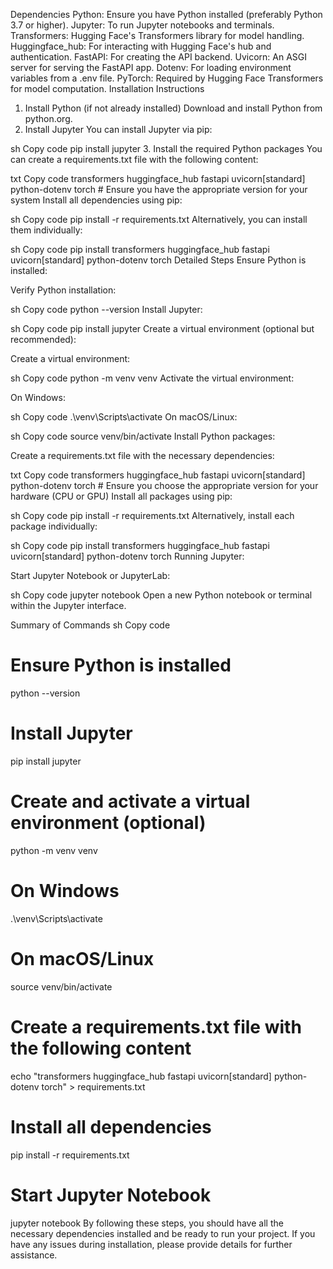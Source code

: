 Dependencies
Python: Ensure you have Python installed (preferably Python 3.7 or higher).
Jupyter: To run Jupyter notebooks and terminals.
Transformers: Hugging Face's Transformers library for model handling.
Huggingface_hub: For interacting with Hugging Face's hub and authentication.
FastAPI: For creating the API backend.
Uvicorn: An ASGI server for serving the FastAPI app.
Dotenv: For loading environment variables from a .env file.
PyTorch: Required by Hugging Face Transformers for model computation.
Installation Instructions
1. Install Python (if not already installed)
   Download and install Python from python.org.
2. Install Jupyter
   You can install Jupyter via pip:

sh
Copy code
pip install jupyter
3. Install the required Python packages
   You can create a requirements.txt file with the following content:

txt
Copy code
transformers
huggingface_hub
fastapi
uvicorn[standard]
python-dotenv
torch  # Ensure you have the appropriate version for your system
Install all dependencies using pip:

sh
Copy code
pip install -r requirements.txt
Alternatively, you can install them individually:

sh
Copy code
pip install transformers huggingface_hub fastapi uvicorn[standard] python-dotenv torch
Detailed Steps
Ensure Python is installed:

Verify Python installation:

sh
Copy code
python --version
Install Jupyter:

sh
Copy code
pip install jupyter
Create a virtual environment (optional but recommended):

Create a virtual environment:

sh
Copy code
python -m venv venv
Activate the virtual environment:

On Windows:

sh
Copy code
.\venv\Scripts\activate
On macOS/Linux:

sh
Copy code
source venv/bin/activate
Install Python packages:

Create a requirements.txt file with the necessary dependencies:

txt
Copy code
transformers
huggingface_hub
fastapi
uvicorn[standard]
python-dotenv
torch  # Ensure you choose the appropriate version for your hardware (CPU or GPU)
Install all packages using pip:

sh
Copy code
pip install -r requirements.txt
Alternatively, install each package individually:

sh
Copy code
pip install transformers huggingface_hub fastapi uvicorn[standard] python-dotenv torch
Running Jupyter:

Start Jupyter Notebook or JupyterLab:

sh
Copy code
jupyter notebook
Open a new Python notebook or terminal within the Jupyter interface.

Summary of Commands
sh
Copy code
# Ensure Python is installed
python --version

# Install Jupyter
pip install jupyter

# Create and activate a virtual environment (optional)
python -m venv venv
# On Windows
.\venv\Scripts\activate
# On macOS/Linux
source venv/bin/activate

# Create a requirements.txt file with the following content
echo "transformers
huggingface_hub
fastapi
uvicorn[standard]
python-dotenv
torch" > requirements.txt

# Install all dependencies
pip install -r requirements.txt

# Start Jupyter Notebook
jupyter notebook
By following these steps, you should have all the necessary dependencies installed and be ready to run your project. If you have any issues during installation, please provide details for further assistance.